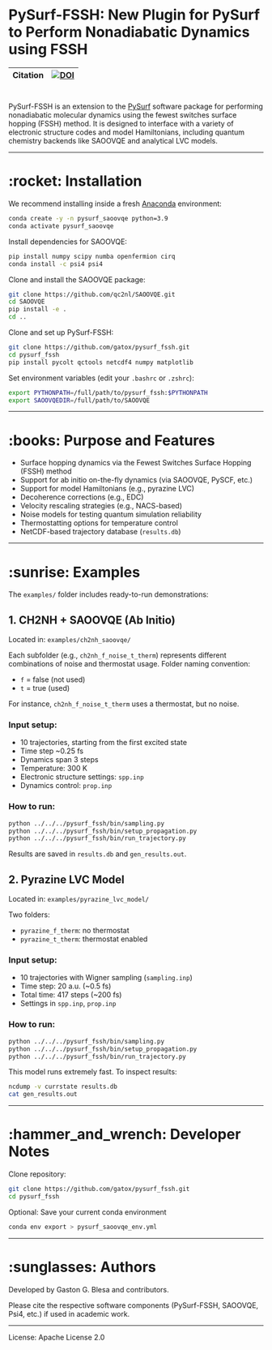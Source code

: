 # PySurf-FSSH: New Plugin for PySurf to Perform Nonadiabatic Dynamics using FSSH

| **Citation** | [![DOI](https://pubs.acs.org/doi/10.1021/acs.jctc.4c00012)](https://pubs.acs.org/doi/10.1021/acs.jctc.4c00012) |
| ------------ | ---------------------------------------------------------------------------------------------- |

#

PySurf-FSSH is an extension to the [PySurf](https://github.com/mfsjmenger/pysurf) software package for performing nonadiabatic molecular dynamics using the fewest switches surface hopping (FSSH) method. It is designed to interface with a variety of electronic structure codes and model Hamiltonians, including quantum chemistry backends like SAOOVQE and analytical LVC models.

---

# \:rocket: Installation

We recommend installing inside a fresh [Anaconda](https://www.anaconda.com/) environment:

```bash
conda create -y -n pysurf_saoovqe python=3.9
conda activate pysurf_saoovqe
```

Install dependencies for SAOOVQE:

```bash
pip install numpy scipy numba openfermion cirq
conda install -c psi4 psi4
```

Clone and install the SAOOVQE package:

```bash
git clone https://github.com/qc2nl/SAOOVQE.git
cd SAOOVQE
pip install -e .
cd ..
```

Clone and set up PySurf-FSSH:

```bash
git clone https://github.com/gatox/pysurf_fssh.git
cd pysurf_fssh
pip install pycolt qctools netcdf4 numpy matplotlib
```

Set environment variables (edit your `.bashrc` or `.zshrc`):

```bash
export PYTHONPATH=/full/path/to/pysurf_fssh:$PYTHONPATH
export SAOOVQEDIR=/full/path/to/SAOOVQE
```

---

# \:books: Purpose and Features

- Surface hopping dynamics via the Fewest Switches Surface Hopping (FSSH) method
- Support for ab initio on-the-fly dynamics (via SAOOVQE, PySCF, etc.)
- Support for model Hamiltonians (e.g., pyrazine LVC)
- Decoherence corrections (e.g., EDC)
- Velocity rescaling strategies (e.g., NACS-based)
- Noise models for testing quantum simulation reliability
- Thermostatting options for temperature control
- NetCDF-based trajectory database (`results.db`)

---

# \:sunrise: Examples

The `examples/` folder includes ready-to-run demonstrations:

## 1. CH2NH + SAOOVQE (Ab Initio)

Located in: `examples/ch2nh_saoovqe/`

Each subfolder (e.g., `ch2nh_f_noise_t_therm`) represents different combinations of noise and thermostat usage. Folder naming convention:

- `f` = false (not used)
- `t` = true (used)

For instance, `ch2nh_f_noise_t_therm` uses a thermostat, but no noise.

### Input setup:

- 10 trajectories, starting from the first excited state
- Time step \~0.25 fs
- Dynamics span 3 steps
- Temperature: 300 K
- Electronic structure settings: `spp.inp`
- Dynamics control: `prop.inp`

### How to run:

```bash
python ../../../pysurf_fssh/bin/sampling.py
python ../../../pysurf_fssh/bin/setup_propagation.py
python ../../../pysurf_fssh/bin/run_trajectory.py
```

Results are saved in `results.db` and `gen_results.out`.

## 2. Pyrazine LVC Model

Located in: `examples/pyrazine_lvc_model/`

Two folders:

- `pyrazine_f_therm`: no thermostat
- `pyrazine_t_therm`: thermostat enabled

### Input setup:

- 10 trajectories with Wigner sampling (`sampling.inp`)
- Time step: 20 a.u. (\~0.5 fs)
- Total time: 417 steps (\~200 fs)
- Settings in `spp.inp`, `prop.inp`

### How to run:

```bash
python ../../../pysurf_fssh/bin/sampling.py
python ../../../pysurf_fssh/bin/setup_propagation.py
python ../../../pysurf_fssh/bin/run_trajectory.py
```

This model runs extremely fast. To inspect results:

```bash
ncdump -v currstate results.db
cat gen_results.out
```

---

# \:hammer\_and\_wrench: Developer Notes

Clone repository:

```bash
git clone https://github.com/gatox/pysurf_fssh.git
cd pysurf_fssh
```

Optional: Save your current conda environment

```bash
conda env export > pysurf_saoovqe_env.yml
```

---

# \:sunglasses: Authors

Developed by Gaston G. Blesa and contributors.

Please cite the respective software components (PySurf-FSSH, SAOOVQE, Psi4, etc.) if used in academic work.

---

License: Apache License 2.0

